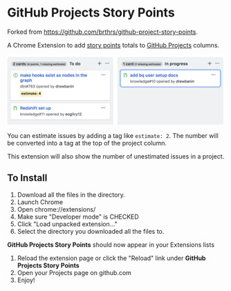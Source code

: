 # GitHub Projects Story Points

Forked from https://github.com/brthrs/github-project-story-points.

A Chrome Extension to add [story points](https://en.wikipedia.org/wiki/Planning_poker) totals to [GitHub Projects](https://help.github.com/articles/about-projects/) columns.

![Example screenshot](./screenshot.png)

You can estimate issues by adding a tag like `estimate: 2`. The number will be converted into a tag at the top of the project column.

This extension will also show the number of unestimated issues in a project.

## To Install

1. Download all the files in the directory.
1. Launch Chrome
1. Open chrome://extensions/
1. Make sure "Developer mode" is CHECKED
1. Click "Load unpacked extension..."
1. Select the directory you downloaded all the files to.

**GitHub Projects Story Points** should now appear in your Extensions lists

1. Reload the extension page or click the "Reload" link under **GitHub Projects Story Points**
1. Open your Projects page on github.com
1. Enjoy!
